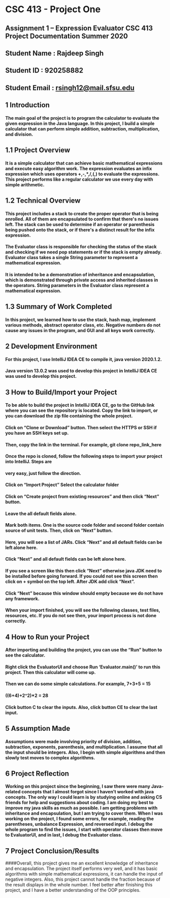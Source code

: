 # CSC 413 - Project One
## Assignment 1 – Expression Evaluator CSC 413 Project Documentation Summer 2020
## Student Name  : Rajdeep Singh
## Student ID    : 920258882
## Student Email : rsingh12@mail.sfsu.edu

## 1 Introduction
#### The main goal of the project is to program the calculator to evaluate the given expression in the Java language. In this project, I build a simple calculator that can perform simple addition, subtraction, multiplication, and division.

## 1.1 Project Overview
#### It is a simple calculator that can achieve basic mathematical expressions and execute easy algorithm work. The expression evaluates an infix expression which uses operators +,-,*,/,(,) to evaluate the expressions. This project performs like a regular calculator we use every day with simple arithmetic.

## 1.2 Technical Overview
#### This project includes a stack to create the proper operator that is being enrolled. All of them are encapsulated to confirm that there's no issues left. The stack can be used to determine if an operator or parenthesis being pushed onto the stack, or if there's a distinct result for the infix expression.
#### The Evaluator class is responsible for checking the status of the stack and checking if we need pop statements or if the stack is empty already. Evaluator class takes a single String parameter to represent a mathematical expression.
#### It is intended to be a demonstration of inheritance and encapsulation, which is demonstrated through private access and inherited classes in the operators. String parameters in the Evaluator class represent a mathematical expression.

## 1.3 Summary of Work Completed
#### In this project, we learned how to use the stack, hash map, implement various methods, abstract operator class, etc. Negative numbers do not cause any issues in the program, and GUI and all keys work correctly.

## 2 Development Environment
#### For this project, I use IntelliJ IDEA CE to compile it, java version 2020.1.2.
#### Java version 13.0.2 was used to develop this project in IntelliJ IDEA CE was used to develop this project.

## 3 How to Build/Import your Project
#### To be able to build the project in IntelliJ IDEA CE, go to the GitHub link where you can see the repository is located. Copy the link to import, or you can download the zip file containing the whole project.
#### Click on “Clone or Download” button. Then select the HTTPS or SSH if you have an SSH keys set up.
#### Then, copy the link in the terminal. For example, git clone repo_link_here
#### Once the repo is cloned, follow the following steps to import your project into IntelliJ. Steps are
#### very easy, just follow the direction.

#### Click on “Import Project” Select the calculator folder

#### Click on “Create project from existing resources” and then click “Next” button.
#### Leave the all default fields alone.

#### Mark both items. One is the source code folder and second folder contain source of unit tests. Then, click on “Next” button.
#### Here, you will see a list of JARs. Click “Next” and all default fields can be left alone here.

#### Click “Next” and all default fields can be left alone here.
#### If you see a screen like this then click “Next” otherwise java JDK need to be installed before going forward. If you could not see this screen then click on + symbol on the top left. After JDK add click “Next”.

#### Click “Next” because this window should empty because we do not have any framework.
#### When your import finished, you will see the following classes, test files, resources, etc. If you do not see then, your import process is not done correctly.

## 4 How to Run your Project
#### After importing and building the project, you can use the “Run” button to see the calculator.
#### Right click the EvaluatorUI and choose Run ‘Evaluator.main()’ to run this project. Then this calculator will come up.

#### Then we can do some simple calculations. For example, 7+3+5 = 15
#### ((6+4)+2^2)*2 = 28

#### Click button C to clear the inputs. Also, click button CE to clear the last input.

## 5 Assumption Made
#### Assumptions were made involving priority of division, addition, subtraction, exponents, parenthesis, and multiplication. I assume that all the input should be integers. Also, I begin with simple algorithms and then slowly test moves to complex algorithms.

## 6 Project Reflection
#### Working on this project since the beginning, I saw there were many Java-related concepts that I almost forgot since I haven’t worked with java concepts. The only way I could learn is by studying online and asking CS friends for help and suggestions about coding. I am doing my best to improve my java skills as much as possible. I am getting problems with inheritance and encapsulation, but I am trying to cover them. When I was working on the project, I found some errors, for example, reading the parentheses, unbalance Expression, and reversed input. I debug the whole program to find the issues, I start with operator classes then move to EvaluatorUI, and in last, I debug the Evaluator class.

## 7 Project Conclusion/Results
####Overall, this project gives me an excellent knowledge of inheritance and encapsulation. The project itself performs very well, and it has basic algorithms with simple mathematical expressions, it can handle the input of negative integers. Also, this project cannot handle the fraction because of the result displays in the whole number. I feel better after finishing this project, and I have a better understanding of the OOP principles.






